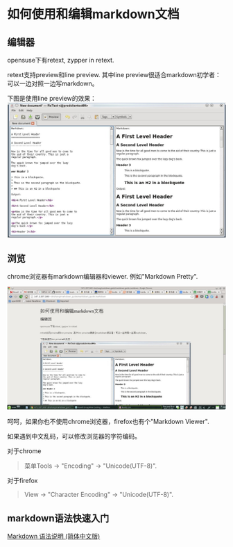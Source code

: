 # 如何使用和编辑markdown文档

## 编辑器
opensuse下有retext, zypper in retext.

retext支持preview和line preview. 其中line preview很适合markdown初学者：可以一边对照一边写markdown。

下图是使用line preview的效果：
![retext with line preview enabled](retext.jpg)

## 浏览
chrome浏览器有markdown编辑器和viewer. 例如"Markdown Pretty".

![chrome markdown viewer](chrome_markdown_viewer.jpg "chrome markdown viewer")

呵呵，如果你也不使用chrome浏览器，firefox也有个"Markdown Viewer".

如果遇到中文乱码，可以修改浏览器的字符编码。

对于chrome
> 菜单Tools -> "Encoding" -> "Unicode(UTF-8)".

对于firefox
> View -> "Character Encoding" -> "Unicode(UTF-8)".

## markdown语法快速入门
[Markdown 语法说明 (简体中文版)](http://wowubuntu.com/markdown/)

